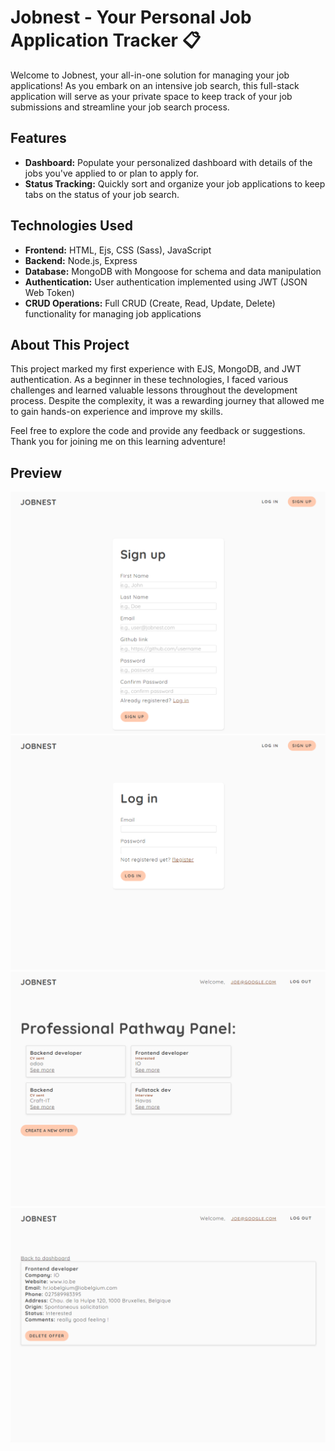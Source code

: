 # Jobnest - Your Personal Job Application Tracker 📋

Welcome to Jobnest, your all-in-one solution for managing your job applications! As you embark on an intensive job search, this full-stack application will serve as your private space to keep track of your job submissions and streamline your job search process.

## Features

- **Dashboard:** Populate your personalized dashboard with details of the jobs you've applied to or plan to apply for.
- **Status Tracking:** Quickly sort and organize your job applications to keep tabs on the status of your job search.

## Technologies Used

- **Frontend:** HTML, Ejs, CSS (Sass), JavaScript
- **Backend:** Node.js, Express
- **Database:** MongoDB with Mongoose for schema and data manipulation
- **Authentication:** User authentication implemented using JWT (JSON Web Token)
- **CRUD Operations:** Full CRUD (Create, Read, Update, Delete) functionality for managing job applications

## About This Project

This project marked my first experience with EJS, MongoDB, and JWT authentication. As a beginner in these technologies, I faced various challenges and learned valuable lessons throughout the development process. Despite the complexity, it was a rewarding journey that allowed me to gain hands-on experience and improve my skills.

Feel free to explore the code and provide any feedback or suggestions. Thank you for joining me on this learning adventure!

## Preview

![Jobnest Preview](/public/img/00.png)
![Jobnest Preview](/public/img/01.png)
![Jobnest Preview](/public/img/02.png)
![Jobnest Preview](/public/img/03.png)

